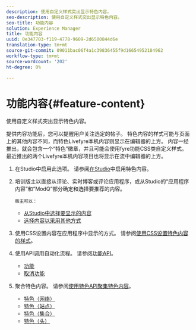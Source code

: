 ```yaml
---
description: 使用自定义样式突出显示特色内容。
seo-description: 使用自定义样式突出显示特色内容。
seo-title: 功能内容
solution: Experience Manager
title: 功能内容
uuid: 0e347703-f119-4778-9609-2d6500844d6e
translation-type: tm+mt
source-git-commit: 09011bac06f4a1c39836455f9d16654952184962
workflow-type: tm+mt
source-wordcount: '202'
ht-degree: 0%

---
```



# 功能内容{#feature-content}

使用自定义样式突出显示特色内容。

提供内容功能后，您可以提醒用户关注选定的帖子。 特色内容的样式可能与页面上的其他内容不同，而特色Livefyre本机内容则显示在编辑器的上方。 内容一经推出，就会包含一个“特色”徽章，并且可能会使用fyre功能CSS类自定义样式。 最近推出的两个Livefyre本机内容项目也将显示在流中编辑器的上方。

1. 在Studio中启用此选项。 请参阅[在Studio](/help/using/c-features-livefyre/c-content-collection-tags/t-enable-featuring-content-in-studio.md#t_enable_featuring_content_in_studio)中启用特色内容。
1. 培训版主以直接从评论、实时博客或评论应用程序，或从Studio的“应用程序内容”和“ModQ”部分确定和选择要推荐的内容。

       版主可以：
   
   * [从Studio中选择要显示的内容](/help/using/c-features-livefyre/c-content-collection-tags/t-select-content-to-feature-from-studio.md#select_content_to_feature_from_studio)
   * [选择内容以采用其他方式](/help/using/c-features-livefyre/c-content-collection-tags/t-select-content-to-feature.md#t_select_content_to_feature)

1. 使用CSS设置内容在应用程序中显示的方式。 请参阅[使用CSS设置特色内容的样式](/help/implementation/c-app-customizations/c-use-css-to-style-featured-content.md)。
1. 使用API调用自动化流程。 请参阅[功能API](/help/implementation/c-app-customizations/c-feature-apis.md)。

   * [功能](#c_feature_apis/section_jpw_nqw_xz)
   * [取消功能](#c_feature_apis/section_knh_mqw_xz)

1. 聚合特色内容。 请参阅[使用特色API聚集特色内容](/help/implementation/c-app-customizations/c-aggregated-featured-content-using-the-featured-apis.md)。

   * [特色（网络）](/help/implementation/c-app-customizations/c-aggregated-featured-content-using-the-featured-apis.md#section_cgm_1nw_xz)
   * [特色（站点）](/help/implementation/c-app-customizations/c-aggregated-featured-content-using-the-featured-apis.md#section_lq5_ymw_xz)
   * [特色（集合）](/help/implementation/c-app-customizations/c-aggregated-featured-content-using-the-featured-apis.md#section_kgc_xmw_xz)
   * [特色（头）](/help/implementation/c-app-customizations/c-aggregated-featured-content-using-the-featured-apis.md#section_n4b_lmw_xz)

